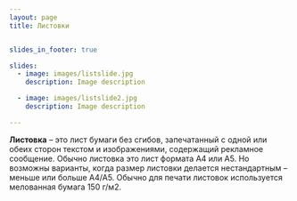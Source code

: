```yaml
---
layout: page
title: Листовки


slides_in_footer: true

slides:
  - image: images/listslide.jpg
    description: Image description

  - image: images/listslide2.jpg
    description: Image description

---
```




  **Листовка** – это лист бумаги без сгибов, запечатанный с одной или обеих сторон текстом и изображениями, содержащий рекламное сообщение. Обычно листовка это лист формата А4 или А5. Но возможны варианты, когда размер листовки делается нестандартным – меньше или больше А4/А5. Обычно для печати листовок используется мелованная бумага 150 г/м2.
